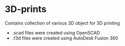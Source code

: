 # 3D-prints
Contains collection of various 3D object for 3D printing

* .scad files were created using OpenSCAD
* .f3d files were created using AutoDesk Fusion 360
